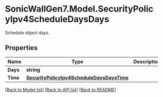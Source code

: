 # SonicWallGen7.Model.SecurityPolicyIpv4ScheduleDaysDays
Schedule object days.

## Properties

Name | Type | Description | Notes
------------ | ------------- | ------------- | -------------
**Days** | **string** |  | [optional] 
**Time** | [**SecurityPolicyIpv4ScheduleDaysDaysTime**](SecurityPolicyIpv4ScheduleDaysDaysTime.md) |  | [optional] 

[[Back to Model list]](../README.md#documentation-for-models) [[Back to API list]](../README.md#documentation-for-api-endpoints) [[Back to README]](../README.md)

